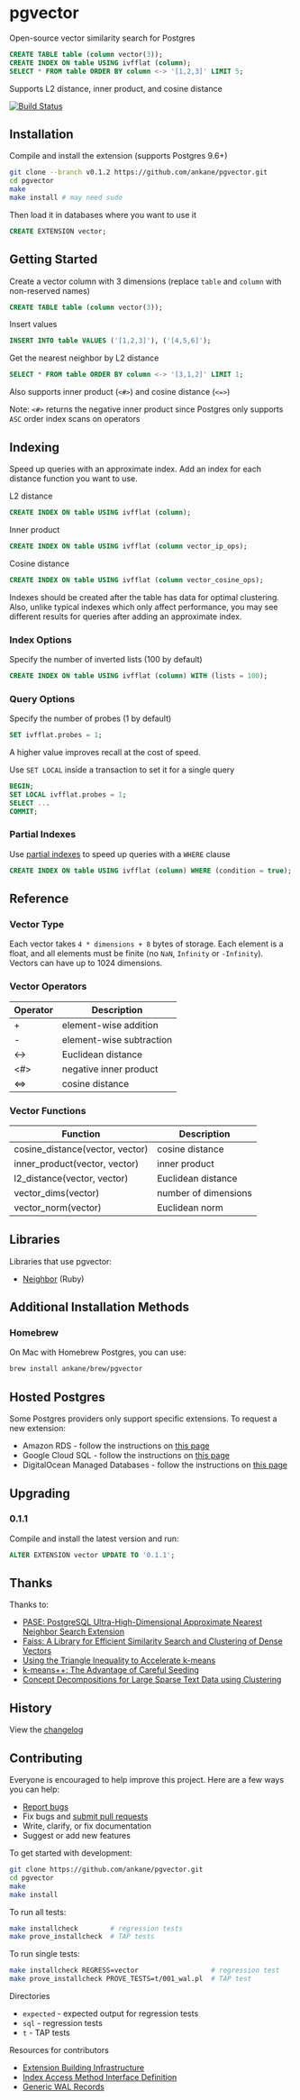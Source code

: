 # pgvector

Open-source vector similarity search for Postgres

```sql
CREATE TABLE table (column vector(3));
CREATE INDEX ON table USING ivfflat (column);
SELECT * FROM table ORDER BY column <-> '[1,2,3]' LIMIT 5;
```

Supports L2 distance, inner product, and cosine distance

[![Build Status](https://github.com/ankane/pgvector/workflows/build/badge.svg?branch=master)](https://github.com/ankane/pgvector/actions)

## Installation

Compile and install the extension (supports Postgres 9.6+)

```sh
git clone --branch v0.1.2 https://github.com/ankane/pgvector.git
cd pgvector
make
make install # may need sudo
```

Then load it in databases where you want to use it

```sql
CREATE EXTENSION vector;
```

## Getting Started

Create a vector column with 3 dimensions (replace `table` and `column` with non-reserved names)

```sql
CREATE TABLE table (column vector(3));
```

Insert values

```sql
INSERT INTO table VALUES ('[1,2,3]'), ('[4,5,6]');
```

Get the nearest neighbor by L2 distance

```sql
SELECT * FROM table ORDER BY column <-> '[3,1,2]' LIMIT 1;
```

Also supports inner product (`<#>`) and cosine distance (`<=>`)

Note: `<#>` returns the negative inner product since Postgres only supports `ASC` order index scans on operators

## Indexing

Speed up queries with an approximate index. Add an index for each distance function you want to use.

L2 distance

```sql
CREATE INDEX ON table USING ivfflat (column);
```

Inner product

```sql
CREATE INDEX ON table USING ivfflat (column vector_ip_ops);
```

Cosine distance

```sql
CREATE INDEX ON table USING ivfflat (column vector_cosine_ops);
```

Indexes should be created after the table has data for optimal clustering. Also, unlike typical indexes which only affect performance, you may see different results for queries after adding an approximate index.

### Index Options

Specify the number of inverted lists (100 by default)

```sql
CREATE INDEX ON table USING ivfflat (column) WITH (lists = 100);
```

### Query Options

Specify the number of probes (1 by default)

```sql
SET ivfflat.probes = 1;
```

A higher value improves recall at the cost of speed.

Use `SET LOCAL` inside a transaction to set it for a single query

```sql
BEGIN;
SET LOCAL ivfflat.probes = 1;
SELECT ...
COMMIT;
```

### Partial Indexes

Use [partial indexes](https://www.postgresql.org/docs/current/indexes-partial.html) to speed up queries with a `WHERE` clause

```sql
CREATE INDEX ON table USING ivfflat (column) WHERE (condition = true);
```

## Reference

### Vector Type

Each vector takes `4 * dimensions + 8` bytes of storage. Each element is a float, and all elements must be finite (no `NaN`, `Infinity` or `-Infinity`). Vectors can have up to 1024 dimensions.

### Vector Operators

Operator | Description
--- | ---
\+ | element-wise addition
\- | element-wise subtraction
<-> | Euclidean distance
<#> | negative inner product
<=> | cosine distance

### Vector Functions

Function | Description
--- | ---
cosine_distance(vector, vector) | cosine distance
inner_product(vector, vector) | inner product
l2_distance(vector, vector) | Euclidean distance
vector_dims(vector) | number of dimensions
vector_norm(vector) | Euclidean norm

## Libraries

Libraries that use pgvector:

- [Neighbor](https://github.com/ankane/neighbor) (Ruby)

## Additional Installation Methods

### Homebrew

On Mac with Homebrew Postgres, you can use:

```sh
brew install ankane/brew/pgvector
```

## Hosted Postgres

Some Postgres providers only support specific extensions. To request a new extension:

- Amazon RDS - follow the instructions on [this page](https://aws.amazon.com/rds/postgresql/faqs/)
- Google Cloud SQL - follow the instructions on [this page](https://cloud.google.com/sql/docs/postgres/extensions#requesting-support-for-a-new-extension)
- DigitalOcean Managed Databases - follow the instructions on [this page](https://docs.digitalocean.com/products/databases/postgresql/resources/supported-extensions/#supported-extensions)

## Upgrading

### 0.1.1

Compile and install the latest version and run:

```sql
ALTER EXTENSION vector UPDATE TO '0.1.1';
```

## Thanks

Thanks to:

- [PASE: PostgreSQL Ultra-High-Dimensional Approximate Nearest Neighbor Search Extension](https://dl.acm.org/doi/pdf/10.1145/3318464.3386131)
- [Faiss: A Library for Efficient Similarity Search and Clustering of Dense Vectors](https://github.com/facebookresearch/faiss)
- [Using the Triangle Inequality to Accelerate k-means](https://www.aaai.org/Papers/ICML/2003/ICML03-022.pdf)
- [k-means++: The Advantage of Careful Seeding](https://theory.stanford.edu/~sergei/papers/kMeansPP-soda.pdf)
- [Concept Decompositions for Large Sparse Text Data using Clustering](https://www.cs.utexas.edu/users/inderjit/public_papers/concept_mlj.pdf)

## History

View the [changelog](https://github.com/ankane/pgvector/blob/master/CHANGELOG.md)

## Contributing

Everyone is encouraged to help improve this project. Here are a few ways you can help:

- [Report bugs](https://github.com/ankane/pgvector/issues)
- Fix bugs and [submit pull requests](https://github.com/ankane/pgvector/pulls)
- Write, clarify, or fix documentation
- Suggest or add new features

To get started with development:

```sh
git clone https://github.com/ankane/pgvector.git
cd pgvector
make
make install
```

To run all tests:

```sh
make installcheck        # regression tests
make prove_installcheck  # TAP tests
```

To run single tests:

```sh
make installcheck REGRESS=vector                  # regression test
make prove_installcheck PROVE_TESTS=t/001_wal.pl  # TAP test
```

Directories

- `expected` - expected output for regression tests
- `sql` - regression tests
- `t` - TAP tests

Resources for contributors

- [Extension Building Infrastructure](https://www.postgresql.org/docs/current/extend-pgxs.html)
- [Index Access Method Interface Definition](https://www.postgresql.org/docs/current/indexam.html)
- [Generic WAL Records](https://www.postgresql.org/docs/13/generic-wal.html)
